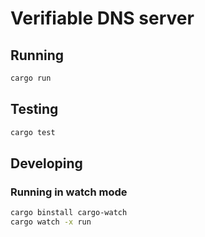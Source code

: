 # Verifiable DNS server

## Running

```sh
cargo run
```

## Testing
```sh
cargo test
```

## Developing

### Running in watch mode

```sh
cargo binstall cargo-watch
cargo watch -x run
```
